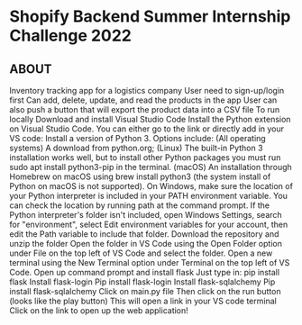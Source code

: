 # Shopify Backend Summer Internship Challenge 2022
## ABOUT 
Inventory tracking app for a logistics company
User need to sign-up/login first 
Can add, delete, update, and read the products in the app
User can also push a button that will export the product data into a CSV file
To run locally
Download and install Visual Studio Code
Install the Python extension on Visual Studio Code. You can either go to the link or directly add in your VS code:
Install a version of Python 3. Options include:
(All operating systems) A download from python.org;
(Linux) The built-in Python 3 installation works well, but to install other Python packages you must run sudo apt install python3-pip in the terminal.
(macOS) An installation through Homebrew on macOS using brew install python3 (the system install of Python on macOS is not supported).
On Windows, make sure the location of your Python interpreter is included in your PATH environment variable. You can check the location by running path at the command prompt. If the Python interpreter's folder isn't included, open Windows Settings, search for "environment", select Edit environment variables for your account, then edit the Path variable to include that folder.
Download the repository and unzip the folder
Open the folder in VS Code using the Open Folder option under File on the top left of VS Code and select the folder.
Open a new terminal using the New Terminal option under Terminal on the top left of VS Code.
Open up command prompt and install flask 
Just type in: pip install flask
Install flask-login
Pip install flask-login
Install flask-sqlalchemy
Pip install flask-sqlalchemy
Click on main.py file
Then click on the run button (looks like the play button)
This will open a link in your VS code terminal 
Click on the link to open up the web application!

